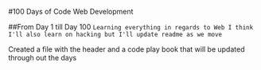#100 Days of Code Web Development

##From Day 1 till Day 100 
`Learning everything in regards to Web I think I'll also learn on hacking but I'll update readme as we move`

Created a file with the header and a code play book that will be updated through out the days
